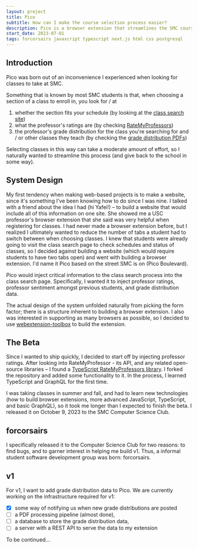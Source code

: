 ```yaml
---
layout: project
title: Pico
subtitle: How can I make the course selection process easier?
description: Pico is a browser extension that streamlines the SMC course selection process by adding critical course and professor data to the class search page.
start_date: 2023-07-01
tags: forcorsairs javascript typescript next.js html css postgresql
---
```


## Introduction

Pico was born out of an inconvenience I experienced when looking for classes to take at SMC.

Something that is known by most SMC students is that, when choosing a section of a class to enroll in, you look for / at
1. whether the section fits your schedule (by looking at the [class search site](https://smc.edu/searchclasses))
2. what the professor's ratings are (by checking [RateMyProfessors](https://www.ratemyprofessors.com/school/1371))
3. the professor's grade distribution for the class you're searching for and / or other classes they teach (by checking the [grade distribution PDFs](https://www.smc.edu/administration/institutional-research/grade-distribution.php))

Selecting classes in this way can take a moderate amount of effort, so I naturally wanted to streamline this process (and give back to the school in some way).

## System Design

My first tendency when making web-based projects is to make a website, since it's something I've been knowing how to do since I was nine. I talked with a friend about the idea I had (hi Yafei!) – to build a website that would include all of this information on one site. She showed me a USC professor's browser extension that she said was very helpful when registering for classes. I had never made a browser extension before, but I realized I ultimately wanted to reduce the number of tabs a student had to switch between when choosing classes. I knew that students were already going to visit the class search page to check schedules and status of classes, so I decided against building a website (which would require students to have two tabs open) and went with building a browser extension. I'd name it Pico based on the street SMC is on (Pico Boulevard).

Pico would inject critical information to the class search process into the class search page. Specifically, I wanted it to inject professor ratings, professor sentiment amongst previous students, and grade distribution data.

The actual design of the system unfolded naturally from picking the form factor; there is a structure inherent to building a browser extension. I also was interested in supporting as many browsers as possible, so I decided to use [webextension-toolbox](https://github.com/webextension-toolbox/webextension-toolbox) to build the extension.

## The Beta

Since I wanted to ship quickly, I decided to start off by injecting professor ratings. After looking into RateMyProfessor - its API, and any related open-source libraries – I found a [TypeScript RateMyProfessors library](https://github.com/MichiganTechCourses/rate-my-professors). I forked the repository and added some functionality to it. In the process, I learned TypeScript and GraphQL for the first time.

I was taking classes in summer and fall, and had to learn new technologies (how to build browser extensions, more advanced JavaScript, TypeScript, and basic GraphQL), so it took me longer than I expected to finish the beta. I released it on October 9, 2023 to the SMC Computer Science Club.

## forcorsairs

I specifically released it to the Computer Science Club for two reasons: to find bugs, and to garner interest in helping me build v1. Thus, a informal student software development group was born: forcorsairs.

## v1
For v1, I want to add grade distribution data to Pico. We are currently working on the infrastructure required for v1:
- [x] some way of notifying us when new grade distributions are posted
- [ ] a PDF processing pipeline (almost done),
- [ ] a database to store the grade distribution data,
- [ ] a server with a REST API to serve the data to my extension

To be continued...